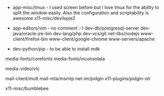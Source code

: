 * app-misc/tmux - I used screen before but I love tmux for the ability to split the window easily. Also the configuration and
  scriptability is awesome
x11-misc/devilspie2


* app-editors/vim - no comment :-)
dev-db/postgresql-server
dev-java/oracle-jre-bin
dev-lang/php
dev-vcs/git
net-libs/nodejs
www-client/firefox-bin
www-client/google-chrome
www-servers/apache

* dev-python/pip - to be able to install mdk


media-fonts/corefonts
media-fonts/inconsolata

media-video/vlc

mail-client/mutt
mail-mta/msmtp
net-im/pidgin
x11-plugins/pidgin-otr

x11-misc/bumblebee
